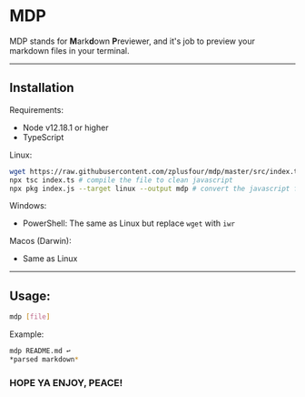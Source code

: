 # MDP
MDP stands for **M**ark**d**own **P**reviewer, and it's job to preview your markdown files in your terminal.
***
## Installation
Requirements:
- Node v12.18.1 or higher
- TypeScript

Linux:
```sh
wget https://raw.githubusercontent.com/zplusfour/mdp/master/src/index.ts # gets the main file from the Github repo
npx tsc index.ts # compile the file to clean javascript
npx pkg index.js --target linux --output mdp # convert the javascript file to executable
```

Windows:
- PowerShell:
  The same as Linux but replace `wget` with `iwr`

Macos (Darwin):
- Same as Linux

***
## Usage:
```sh
mdp [file]
```
Example:
```sh
mdp README.md ↩
*parsed markdown*
```

### HOPE YA ENJOY, PEACE!